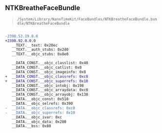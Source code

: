 ## NTKBreatheFaceBundle

> `/System/Library/NanoTimeKit/FaceBundles/NTKBreatheFaceBundle.bundle/NTKBreatheFaceBundle`

```diff

-2398.53.19.0.0
+2398.92.0.0.0
   __TEXT.__text: 0x20ec
   __TEXT.__auth_stubs: 0x2d0
   __TEXT.__objc_stubs: 0x8e0

   __DATA_CONST.__objc_classlist: 0x40
   __DATA_CONST.__objc_catlist: 0x0
   __DATA_CONST.__objc_imageinfo: 0x8
+  __DATA_CONST.__objc_classrefs: 0xc0
+  __DATA_CONST.__objc_superrefs: 0x10
   __DATA_CONST.__objc_intobj: 0x198
   __DATA_CONST.__objc_arraydata: 0xc0
   __DATA_CONST.__objc_arrayobj: 0x138
   __DATA.__objc_const: 0x518
   __DATA.__objc_selrefs: 0x390
-  __DATA.__objc_classrefs: 0xc0
-  __DATA.__objc_superrefs: 0x10
   __DATA.__objc_ivar: 0xc
   __DATA.__objc_data: 0x280
   __DATA.__bss: 0x80

```
